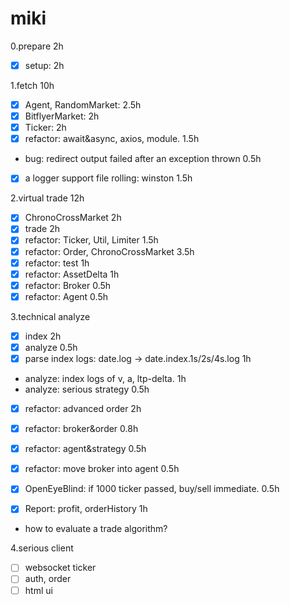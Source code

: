 # miki

0.prepare 2h
- [x] setup: 2h

1.fetch 10h
- [x] Agent, RandomMarket: 2.5h
- [x] BitflyerMarket: 2h
- [x] Ticker: 2h
- [x] refactor: await&async, axios, module. 1.5h

- bug: redirect output failed after an exception thrown 0.5h
- [x] a logger support file rolling: winston 1.5h

2.virtual trade 12h
- [x] ChronoCrossMarket 2h
- [x] trade 2h
- [x] refactor: Ticker, Util, Limiter 1.5h
- [x] refactor: Order, ChronoCrossMarket 3.5h
- [x] refactor: test 1h
- [x] refactor: AssetDelta 1h
- [x] refactor: Broker 0.5h
- [x] refactor: Agent 0.5h

3.technical analyze
- [x] index 2h
- [x] analyze 0.5h
- [x] parse index logs: date.log -> date.index.1s/2s/4s.log 1h
- analyze: index logs of v, a, ltp-delta. 1h
- analyze: serious strategy 0.5h

- [x] refactor: advanced order 2h
- [x] refactor: broker&order 0.8h
- [x] refactor: agent&strategy 0.5h
- [x] refactor: move broker into agent 0.5h

- [x] OpenEyeBlind: if 1000 ticker passed, buy/sell immediate. 0.5h
- [x] Report: profit, orderHistory 1h
- how to evaluate a trade algorithm?

4.serious client
- [ ] websocket ticker
- [ ] auth, order
- [ ] html ui
